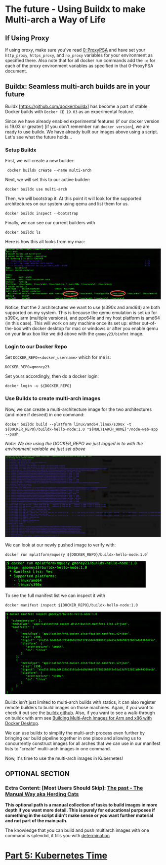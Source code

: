 # The future - Using Buildx to make Multi-arch a Way of Life

## If Using Proxy
If using proxy, make sure you've read [0-ProxyPSA](0-ProxyPSA.md) and have set your `http_proxy`, `https_proxy`, and `no_proxy` variables for your environment as specified there. Also note that for all docker run commands add the `-e` for each of the proxy environment variables as specified in that 0-ProxyPSA document.

## Buildx: Seamless multi-arch builds are in your future

Buildx [https://github.com/docker/buildx] has become a part of stable Docker builds with `Docker CE 19.03` as an experimental feature. 

Since we have already enabled experimental features (if our docker version is 19.03 or greater) [if you don't remember run `docker version`], we are ready to use buildx. We have already built our images above using a script. Let's see what the future holds...

### Setup Buildx

First, we will create a new builder:
```
 docker buildx create --name multi-arch
```
Next, we will set this to our active builder:
```
docker buildx use multi-arch
```
Then, we will bootstrap it. At this point it will look for the supported architectures on our system using qemu and list them for us.
```
docker buildx inspect --bootstrap
```
Finally, we can see our current builders with
```
docker buildx ls
```

Here is how this all looks from my mac:

![Buildx Mac Setup](images/buildx_setup.png)

Notice, that the 2 architectures we want to use (s390x and amd64) are both supported on my system. This is because the qemu emulation is set up for s390x, arm (multiple versions), and ppc64le and my host platform is amd64 (in this case). This will work on any machine once its set up: either out-of-the-box with docker desktop for mac or windows or after you enable qemu on your linux box like we did above with the `gmoney23/binfmt` image.

### Login to our Docker Repo

Set `DOCKER_REPO=<docker_username>` which for me is:

```
DOCKER_REPO=gmoney23
```

Set yours accordingly, then do a docker login:

```
docker login -u ${DOCKER_REPO}
```

### Use Buildx to create multi-arch images

Now, we can create a multi-architecture image for the two architectures (and more if desired) in one command:

```
docker buildx build --platform linux/amd64,linux/s390x -t ${DOCKER_REPO}/buildx-hello-node:1.0 "${MULTIARCH_HOME}"/node-web-app --push
```

*Note: We are using the DOCKER_REPO we just logged in to with the environment variable we just set above*

![Buildx Hello](images/buildx-build-hello-node.png)

We can look at our newly pushed image to verify with:

```
docker run mplatform/mquery ${DOCKER_REPO}/buildx-hello-node:1.0`
```
![mplatform buildx hello node](images/mplatform-buildx-hello-node.png)

To see the full manifest list we can inspect it with
```
docker manifest inspect ${DOCKER_REPO}/buildx-hello-node:1.0
```

![manifest buildx hello node](images/manifest-buildx-hello-node.png)

Buildx isn't just limited to multi-arch builds with statics, it can also register remote builders to build images on those machines. Again, if you want to check it out see the [buildx github](https://github.com/docker/buildx). Also, if you want to see a walk-through on buildx with arm see [Building Multi-Arch Images for Arm and x86 with Docker Desktop](https://engineering.docker.com/2019/04/multi-arch-images/).

We can use buildx to simplify the multi-arch process even further by bringing our build pipeline together in one place and allowing us to concurrently construct images for all arches that we can use in our manifest lists to "create" multi-arch images in one command.

Now, it's time to use the multi-arch images in Kubernetes!

## OPTIONAL SECTION

### Extra Content: [Most Users Should Skip]: [The past - The Manual Way aka Herding Cats](4-Multiarch-manual-addendum.md)

**This optional path is a manual collection of tasks to build images in more depth if you want more detail. This is purely for educational purposes if something in the script didn't make sense or you want further material and not part of the main path.**

The knowledge that you can build and push multiarch images with one command is splendid, it fills you with [determination](https://undertale.fandom.com/wiki/Determination)

# [Part 5: Kubernetes Time](5-Deploy-to-Kubernetes.md)
